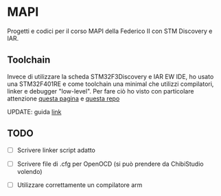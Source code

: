 # MAPI
Progetti e codici per il corso MAPI della Federico II con STM Discovery e IAR.

## Toolchain 
Invece di utilizzare la scheda STM32F3Discovery e IAR EW IDE, ho usato una STM32F401RE e come toolchain una minimal che utilizzi compilatori, linker e debugger "low-level". Per fare ciò ho visto con particolare attenzione [questa pagina](https://arm-software.github.io/CMSIS_5/Core/html/using_pg.html) e [questa repo](https://github.com/STMicroelectronics/STM32CubeF4)

UPDATE: guida [link](https://vivonomicon.com/2018/04/20/bare-metal-stm32-programming-part-2-making-it-to-main/)

## TODO
 - [ ] Scrivere linker script adatto
 - [ ] Scrivere file di .cfg per OpenOCD (si può prendere da ChibiStudio volendo)
 - [ ] Utilizzare correttamente un compilatore arm
 
